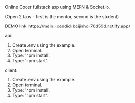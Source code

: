 Online Coder fullstack app using MERN & Socket.io.

(Open 2 tabs - first is the mentor, second is the student)


DEMO link: https://main--candid-beijinho-70d59d.netlify.app/

api:

1. Create .env using the example.
2. Open terminal.
3. Type: 'npm install'.
3. Type: 'npm start'.

client:

1. Create .env using the example.
2. Open terminal.
3. Type: 'npm install'.
3. Type: 'npm start'.